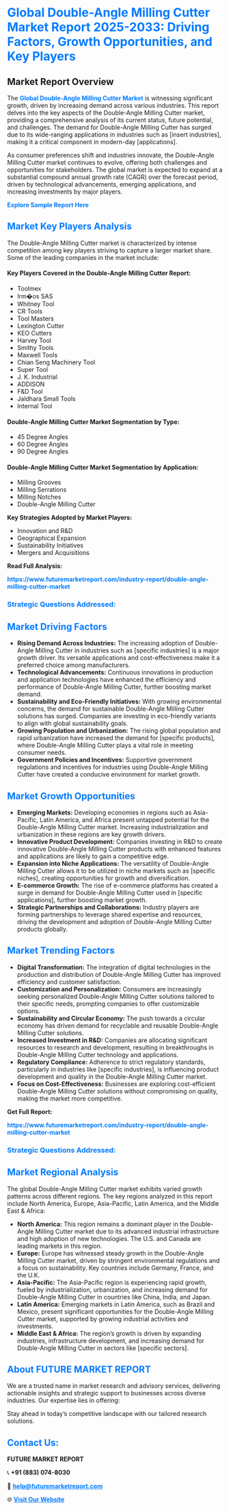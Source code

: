 <h1 style="color: #007BFF;">Global Double-Angle Milling Cutter Market Report 2025-2033: Driving Factors, Growth Opportunities, and Key Players</h1>

<section id="overview">
<h2>Market Report Overview</h2>
<p>The <a href="https://www.futuremarketreport.com/industry-report/double-angle-milling-cutter-market" style="color: #007BFF; text-decoration: none;"><strong>Global Double-Angle Milling Cutter Market</strong></a> is witnessing significant growth, driven by increasing demand across various industries. This report delves into the key aspects of the Double-Angle Milling Cutter market, providing a comprehensive analysis of its current status, future potential, and challenges. The demand for Double-Angle Milling Cutter has surged due to its wide-ranging applications in industries such as [insert industries], making it a critical component in modern-day [applications].</p>
<p>As consumer preferences shift and industries innovate, the Double-Angle Milling Cutter market continues to evolve, offering both challenges and opportunities for stakeholders. The global market is expected to expand at a substantial compound annual growth rate (CAGR) over the forecast period, driven by technological advancements, emerging applications, and increasing investments by major players.</p>
</section>

<section id="overview">
<p><a href="https://www.futuremarketreport.com/request-sample/reportId=127940" style="color: #007BFF; text-decoration: none;"><strong>Explore Sample Report Here</strong></a></p>
</section>

<section id="key-players">
<h2 style="color: #007BFF;">Market Key Players Analysis</h2>
<p>The Double-Angle Milling Cutter market is characterized by intense competition among key players striving to capture a larger market share. Some of the leading companies in the market include:</p>
<h4>Key Players Covered in the Double-Angle Milling Cutter Report:</h4>
<ul><li>Toolmex</li><li>Irm�os SAS</li><li>Whitney Tool</li><li>CR Tools</li><li>Tool Masters</li><li>Lexington Cutter</li><li>KEO Cutters</li><li>Harvey Tool</li><li>Smithy Tools</li><li>Maxwell Tools</li><li>Chian Seng Machinery Tool</li><li>Super Tool</li><li>J. K. Industrial</li><li>ADDISON</li><li>F&amp;D Tool</li><li>Jaldhara Small Tools</li><li>Internal Tool</li></ul>
<h4>Double-Angle Milling Cutter Market Segmentation by Type:</h4>
<ul><li>45 Degree Angles</li><li>60 Degree Angles</li><li>90 Degree Angles</li></ul>

<h4>Double-Angle Milling Cutter Market Segmentation by Application:</h4>
<ul><li>Milling Grooves</li><li>Milling Serrations</li><li>Milling Notches</li><li>Double-Angle Milling Cutter</li></ul>
<p><strong>Key Strategies Adopted by Market Players:</strong></p>
<ul>
<li>Innovation and R&D</li>
<li>Geographical Expansion</li>
<li>Sustainability Initiatives</li>
<li>Mergers and Acquisitions</li>
</ul>
</section>

<section>
<p><strong>Read Full Analysis: </strong></p><a href="https://www.futuremarketreport.com/industry-report/double-angle-milling-cutter-market" style="color: #007BFF; text-decoration: none;"><strong>https://www.futuremarketreport.com/industry-report/double-angle-milling-cutter-market</strong></a>
<h3 style="color: #007BFF;">Strategic Questions Addressed:</h3>
</section>

<section id="driving-factors">
<h2 style="color: #007BFF;">Market Driving Factors</h2>
<ul>
<li><strong>Rising Demand Across Industries:</strong> The increasing adoption of Double-Angle Milling Cutter in industries such as [specific industries] is a major growth driver. Its versatile applications and cost-effectiveness make it a preferred choice among manufacturers.</li>
<li><strong>Technological Advancements:</strong> Continuous innovations in production and application technologies have enhanced the efficiency and performance of Double-Angle Milling Cutter, further boosting market demand.</li>
<li><strong>Sustainability and Eco-Friendly Initiatives:</strong> With growing environmental concerns, the demand for sustainable Double-Angle Milling Cutter solutions has surged. Companies are investing in eco-friendly variants to align with global sustainability goals.</li>
<li><strong>Growing Population and Urbanization:</strong> The rising global population and rapid urbanization have increased the demand for [specific products], where Double-Angle Milling Cutter plays a vital role in meeting consumer needs.</li>
<li><strong>Government Policies and Incentives:</strong> Supportive government regulations and incentives for industries using Double-Angle Milling Cutter have created a conducive environment for market growth.</li>
</ul>
</section>

<section id="growth-opportunities">
<h2 style="color: #007BFF;">Market Growth Opportunities</h2>
<ul>
<li><strong>Emerging Markets:</strong> Developing economies in regions such as Asia-Pacific, Latin America, and Africa present untapped potential for the Double-Angle Milling Cutter market. Increasing industrialization and urbanization in these regions are key growth drivers.</li>
<li><strong>Innovative Product Development:</strong> Companies investing in R&D to create innovative Double-Angle Milling Cutter products with enhanced features and applications are likely to gain a competitive edge.</li>
<li><strong>Expansion into Niche Applications:</strong> The versatility of Double-Angle Milling Cutter allows it to be utilized in niche markets such as [specific niches], creating opportunities for growth and diversification.</li>
<li><strong>E-commerce Growth:</strong> The rise of e-commerce platforms has created a surge in demand for Double-Angle Milling Cutter used in [specific applications], further boosting market growth.</li>
<li><strong>Strategic Partnerships and Collaborations:</strong> Industry players are forming partnerships to leverage shared expertise and resources, driving the development and adoption of Double-Angle Milling Cutter products globally.</li>
</ul>
</section>

<section id="trending-factors">
<h2 style="color: #007BFF;">Market Trending Factors</h2>
<ul>
<li><strong>Digital Transformation:</strong> The integration of digital technologies in the production and distribution of Double-Angle Milling Cutter has improved efficiency and customer satisfaction.</li>
<li><strong>Customization and Personalization:</strong> Consumers are increasingly seeking personalized Double-Angle Milling Cutter solutions tailored to their specific needs, prompting companies to offer customizable options.</li>
<li><strong>Sustainability and Circular Economy:</strong> The push towards a circular economy has driven demand for recyclable and reusable Double-Angle Milling Cutter solutions.</li>
<li><strong>Increased Investment in R&D:</strong> Companies are allocating significant resources to research and development, resulting in breakthroughs in Double-Angle Milling Cutter technology and applications.</li>
<li><strong>Regulatory Compliance:</strong> Adherence to strict regulatory standards, particularly in industries like [specific industries], is influencing product development and quality in the Double-Angle Milling Cutter market.</li>
<li><strong>Focus on Cost-Effectiveness:</strong> Businesses are exploring cost-efficient Double-Angle Milling Cutter solutions without compromising on quality, making the market more competitive.</li>
</ul>
</section>

<section>
<p><strong>Get Full Report: </strong></p><a href="https://www.futuremarketreport.com/industry-report/double-angle-milling-cutter-market" style="color: #007BFF; text-decoration: none;"><strong>https://www.futuremarketreport.com/industry-report/double-angle-milling-cutter-market</strong></a>
<h3 style="color: #007BFF;">Strategic Questions Addressed:</h3>
</section>


<section id="regional-analysis">
<h2 style="color: #007BFF;">Market Regional Analysis</h2>
<p>The global Double-Angle Milling Cutter market exhibits varied growth patterns across different regions. The key regions analyzed in this report include North America, Europe, Asia-Pacific, Latin America, and the Middle East & Africa:</p>
<ul>
<li><strong>North America:</strong> This region remains a dominant player in the Double-Angle Milling Cutter market due to its advanced industrial infrastructure and high adoption of new technologies. The U.S. and Canada are leading markets in this region.</li>
<li><strong>Europe:</strong> Europe has witnessed steady growth in the Double-Angle Milling Cutter market, driven by stringent environmental regulations and a focus on sustainability. Key countries include Germany, France, and the U.K.</li>
<li><strong>Asia-Pacific:</strong> The Asia-Pacific region is experiencing rapid growth, fueled by industrialization, urbanization, and increasing demand for Double-Angle Milling Cutter in countries like China, India, and Japan.</li>
<li><strong>Latin America:</strong> Emerging markets in Latin America, such as Brazil and Mexico, present significant opportunities for the Double-Angle Milling Cutter market, supported by growing industrial activities and investments.</li>
<li><strong>Middle East & Africa:</strong> The region’s growth is driven by expanding industries, infrastructure development, and increasing demand for Double-Angle Milling Cutter in sectors like [specific sectors].</li>
</ul>
</section>

<footer>
<h2 style="color: #007BFF;">About FUTURE MARKET REPORT</h2>
<p>We are a trusted name in market research and advisory services, delivering actionable insights and strategic support to businesses across diverse industries. Our expertise lies in offering:</p>

<p>Stay ahead in today’s competitive landscape with our tailored research solutions.</p>

<h2 style="color: #007BFF;">Contact Us:</h2>
<p><strong>FUTURE MARKET REPORT</strong></p>
<p>📞 <strong>+91 (883) 074-8030</strong></p>
<p>📧 <strong><a href="mailto:help@futuremarketreport.com" style="color: #007BFF;">help@futuremarketreport.com</a></strong></p>
<p>🌐 <strong><a href="https://www.futuremarketreport.com/" style="color: #007BFF;">Visit Our Website</a></strong></p>
</footer>